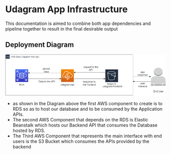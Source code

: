 
# Udagram App Infrastructure
This documentation is aimed to combine both app dependencies and pipeline together to result in the final desirable output

## Deployment Diagram
<img src="https://github.com/atf01/udagram-project/blob/main/docs/Diagrams/Arch.png">

- as shown in the Diagram above the first AWS component to create is to RDS so as to host our database and to be consumed by the Application APIs.
- The second AWS Component that depends on the RDS is Elastic Beanstalk which hosts our Backend API that consumes the Database hosted by RDS.
- The Third AWS Component that represents the main interface with end users is the S3 Bucket which consumes the APIs provided by the backend 
